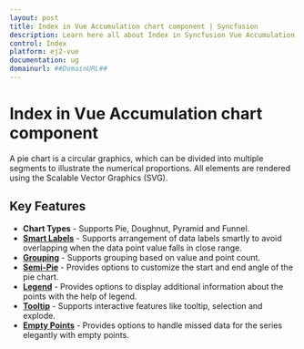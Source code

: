 ```yaml
---
layout: post
title: Index in Vue Accumulation chart component | Syncfusion
description: Learn here all about Index in Syncfusion Vue Accumulation chart component of Syncfusion Essential JS 2 and more.
control: Index 
platform: ej2-vue
documentation: ug
domainurl: ##DomainURL##
---
```


# Index in Vue Accumulation chart component

A pie chart is a circular graphics, which can be divided into multiple segments to illustrate the numerical
proportions. All elements are rendered using the Scalable Vector Graphics (SVG).

## Key Features

* **Chart Types** - Supports Pie, Doughnut, Pyramid and Funnel.
* [**Smart Labels**](https://ej2.syncfusion.com/vue/demos/#/material/chart/smart-labels.html) - Supports arrangement of data labels smartly to avoid overlapping when the data point value falls in close range.
* [**Grouping**](https://ej2.syncfusion.com/vue/demos/#/material/chart/grouping.html) - Supports grouping based on value and point count.
* [**Semi-Pie**](https://ej2.syncfusion.com/vue/demos/#/material/chart/semi-pie.html) - Provides options to customize the start and end angle of the pie chart.
* [**Legend**](https://ej2.syncfusion.com/vue/demos/#/material/chart/default-doughnut.html) - Provides options to display additional information about the points with the help of legend.
* [**Tooltip**](https://ej2.syncfusion.com/vue/demos/#/material/chart/doughnut.html) - Supports interactive features like tooltip, selection and explode.
* [**Empty Points**](https://ej2.syncfusion.com/vue/demos/#/material/chart/pie-empty-point.html) - Provides options to handle missed data for the series elegantly with empty points.